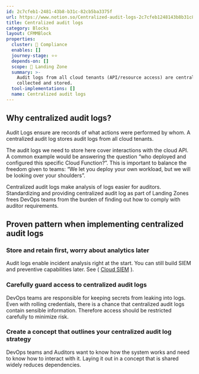 ```yaml
---
id: 2c7cfeb1-2481-43b8-b31c-82cb5ba3375f
url: https://www.notion.so/Centralized-audit-logs-2c7cfeb1248143b8b31c82cb5ba3375f
title: Centralized audit logs
category: Blocks
layout: CFMMBlock
properties:
  cluster: 🔖 Compliance
  enables: []
  journey-stage: ⭐️⭐️
  depends-on: []
  scope: 🛬 Landing Zone
  summary: >-
    Audit logs from all cloud tenants (API/resource access) are centrally
    collected and stored.
  tool-implementations: []
  name: Centralized audit logs
---
```


## Why centralized audit logs?

Audit Logs ensure are records of what actions were performed by whom. A centralized audit log stores audit logs from all cloud tenants.

The audit logs we need to store here cover interactions with the cloud API. A common example would be answering the question “who deployed and configured this specific Cloud Function?”. This is important to balance the freedom given to teams: “We let you deploy your own workload, but we will be looking over your shoulders”.

Centralized audit logs make analysis of logs easier for auditors. Standardizing and providing centralized audit log as part of Landing Zones frees DevOps teams from the burden of finding out how to comply with auditor requirements.

## Proven pattern when implementing centralized audit logs

### Store and retain first, worry about analytics later

Audit logs enable incident analysis right at the start. You can still build SIEM and preventive capabilities later. See ( [Cloud SIEM](/explore/blocks/cloud-siem.md) ).

### Carefully guard access to centralized audit logs

DevOps teams are responsible for keeping secrets from leaking into logs. Even with rolling credentials, there is a chance that centralized audit logs contain sensible information. Therefore access should be restricted carefully to minimize risk.

### Create a concept that outlines your centralized audit log strategy

DevOps teams and Auditors want to know how the system works and need to know how to interact with it. Laying it out in a concept that is shared widely reduces dependencies.